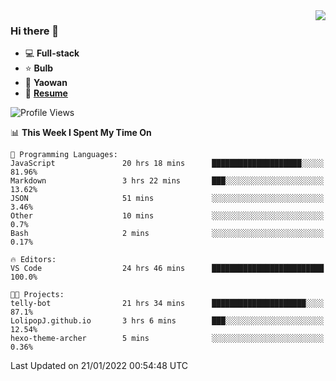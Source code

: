 <img align="right" src="https://github-readme-stats.vercel.app/api?username=LolipopJ&show_icons=true&count_private=true&hide_title=true&include_all_commits=true&theme=vue">

### Hi there 👋

- :computer: **Full-stack**
- :star: **Bulb**
- :pill: **Yaowan**
- :milky_way: [**Resume**](https://cdn.jsdelivr.net/gh/lolipopj/resume/export/resume-en.pdf)

<!--START_SECTION:waka-->
![Profile Views](http://img.shields.io/badge/Profile%20Views-2-blue)

📊 **This Week I Spent My Time On** 

```text
💬 Programming Languages: 
JavaScript               20 hrs 18 mins      ████████████████████░░░░░   81.96% 
Markdown                 3 hrs 22 mins       ███░░░░░░░░░░░░░░░░░░░░░░   13.62% 
JSON                     51 mins             ░░░░░░░░░░░░░░░░░░░░░░░░░   3.46% 
Other                    10 mins             ░░░░░░░░░░░░░░░░░░░░░░░░░   0.7% 
Bash                     2 mins              ░░░░░░░░░░░░░░░░░░░░░░░░░   0.17%

🔥 Editors: 
VS Code                  24 hrs 46 mins      █████████████████████████   100.0%

🐱‍💻 Projects: 
telly-bot                21 hrs 34 mins      █████████████████████░░░░   87.1% 
LolipopJ.github.io       3 hrs 6 mins        ███░░░░░░░░░░░░░░░░░░░░░░   12.54% 
hexo-theme-archer        5 mins              ░░░░░░░░░░░░░░░░░░░░░░░░░   0.36%

```


 Last Updated on 21/01/2022 00:54:48 UTC
<!--END_SECTION:waka-->
